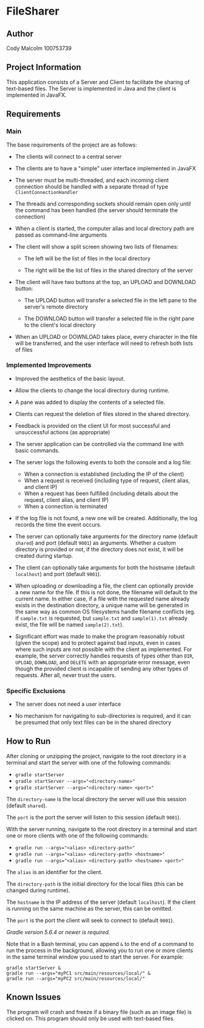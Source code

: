 # FileSharer

## Author

Cody Malcolm 100753739

## Project Information

This application consists of a Server and Client to facilitate the sharing of text-based files. The Server is 
implemented in Java and the client is implemented in JavaFX.

## Requirements

### Main

The base requirements of the project are as follows:

- The clients will connect to a central server

- The clients are to have a "simple" user interface implemented in JavaFX

- The server must be multi-threaded, and each incoming client connection should be handled with a separate thread of type `ClientConnectionHandler`

- The threads and corresponding sockets should remain open only until the command has been handled (the server should terminate the connection)

- When a client is started, the computer alias and local directory path are passed as command-line arguments

- The client will show a split screen showing two lists of filenames:

  - The left will be the list of files in the local directory
  
  - The right will be the list of files in the shared directory of the server
  
- The client will have two buttons at the top, an UPLOAD and DOWNLOAD button:
 
  - The UPLOAD button will transfer a selected file in the left pane to the server's remote directory
  
  - The DOWNLOAD button will transfer a selected file in the right pane to the client's local directory
  
- When an UPLOAD or DOWNLOAD takes place, every character in the file will be transferred, and the user interface will need to refresh both lists of files

### Implemented Improvements

- Improved the aesthetics of the basic layout.

- Allow the clients to change the local directory during runtime.

- A pane was added to display the contents of a selected file.

- Clients can request the deletion of files stored in the shared directory.

- Feedback is provided on the client UI for most successful and unsuccessful actions (as appropriate)

- The server application can be controlled via the command line with basic commands.

- The server logs the following events to both the console and a log file:
    - When a connection is established (including the IP of the client)
    - When a request is received (including type of request, client alias, and client IP)
    - When a request has been fulfilled (including details about the request, client alias, and client IP)
    - When a connection is terminated
    
- If the log file is not found, a new one will be created. Additionally, the log records the time the event occurs.

- The server can optionally take arguments for the directory name (default `shared`) and port (default `9001`) as arguments.
  Whether a custom directory is provided or not, if the directory does not exist, it will be created during startup.
  
- The client can optionally take arguments for both the hostname (default `localhost`) and port (default `9001`).
  
- When uploading or downloading a file, the client can optionally provide a new name for the file.
If this is not done, the filename will default to the current name. 
  In either case, if a file with the requested name already exists in the destination directory,
  a unique name will be generated in the same way as common OS filesystems handle filename conflicts 
  (eg. if `sample.txt` is requested, but `sample.txt` and `sample(1).txt` already exist, the file will be named `sample(2).txt`).
  
- Significant effort was made to make the program reasonably robust (given the scope) and to protect against bad inputs,
even in cases where such inputs are not possible with the client as implemented. For example, the server correctly 
  handles requests of types other than `DIR`, `UPLOAD`, `DOWNLOAD`, and `DELETE` with an appropriate error message,
  even though the provided client is incapable of sending any other types of requests. After all, never trust the users.
  
### Specific Exclusions

- The server does not need a user interface

- No mechanism for navigating to sub-directories is required, and it can be presumed that only text files can be in the shared directory

## How to Run

After cloning or unzipping the project, navigate to the root directory in a terminal and start the server with one of the following commands: 
- `gradle startServer`
- `gradle startServer --args="<directory-name>"`
- `gradle startServer --args="<directory-name> <port>"`

The `directory-name` is the local directory the server will use this session (default `shared`). 

The `port` is the port the server will listen to this session (default `9001`).

With the server running, navigate to the root directory in a terminal and start one or more clients with one of the following commands:
- `gradle run --args="<alias> <directory-path>"`
- `gradle run --args="<alias> <directory-path> <hostname>"`
- `gradle run --args="<alias> <directory-path> <hostname> <port>"`

The `alias` is an identifier for the client.

The `directory-path` is the initial directory for the local files (this can be changed during runtime).

The `hostname` is the IP address of the server (default `localhost`). If the client is running on the same machine as the server, this can be omitted.

The `port` is the port the client will seek to connect to (default `9001`).

*Gradle version 5.6.4 or newer is required.*

Note that in a Bash terminal, you can append `&` to the end of a command to run the process in the background, allowing you to run one or more clients in the same terminal window you used to start the server. For example: 
```
gradle startServer &
gradle run --args="myPC1 src/main/resources/local/" &
gradle run --args="myPC2 src/main/resources/local/"
```

## Known Issues

The program will crash and freeze if a binary file (such as an image file) is clicked on.
This program should only be used with text-based files.